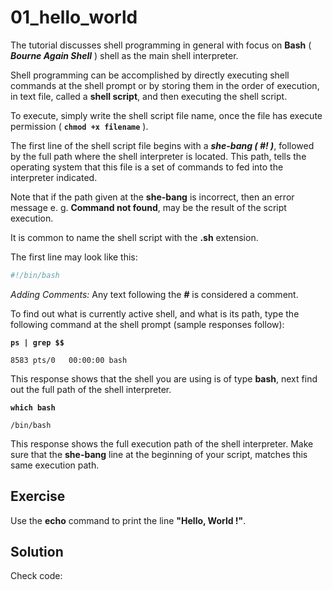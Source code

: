# 01_hello_world

The tutorial discusses shell programming in general with focus on **Bash** ( ***Bourne Again Shell*** ) shell as the main shell interpreter.

Shell programming can be accomplished by directly executing shell commands at the shell prompt or by storing them in the order of execution, in text file, called a **shell script**, and then executing the shell script.

To execute, simply write the shell script file name, once the file has execute permission ( **```chmod +x filename```** ).



The first line of the shell script file begins with a ***she-bang ( #! )***, followed by the full path where the shell interpreter is located. This path, tells the operating system that this file is a set of commands to fed into the interpreter indicated.

Note that if the path given at the **she-bang** is incorrect, then an error message e. g. **Command not found**, may be the result of the script execution.

It is common to name the shell script with the **.sh** extension.



The first line may look like this:

``````bash
#!/bin/bash
``````

*Adding Comments:* Any text following the ***#*** is considered a comment.



To find out what is currently active shell, and what is its path, type the following command at the shell prompt (sample responses follow):

**```ps | grep $$```**

```8583 pts/0	00:00:00 bash```

This response shows that the shell you are using is of type **bash**, next find out the full path of the shell interpreter.

**```which bash```**

```/bin/bash```

This response shows the full execution path of the shell interpreter. Make sure that the **she-bang** line at the beginning of your script, matches this same execution path.



## Exercise

Use the **echo** command to print the line **"Hello, World !"**.



## Solution

Check code: 

[hello_world.sh]: ./hello_world.sh

